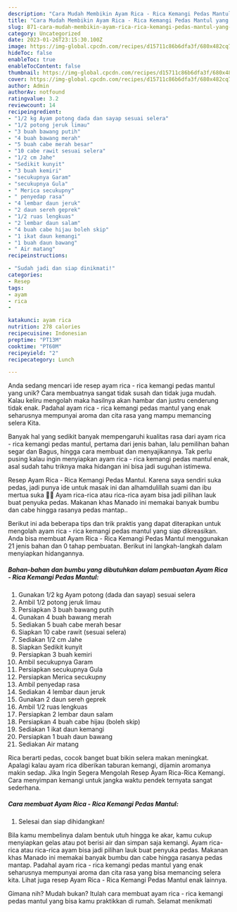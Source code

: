 ```yaml
---
description: "Cara Mudah Membikin Ayam Rica - Rica Kemangi Pedas Mantul yang Bisa Manjain Lidah"
title: "Cara Mudah Membikin Ayam Rica - Rica Kemangi Pedas Mantul yang Bisa Manjain Lidah"
slug: 871-cara-mudah-membikin-ayam-rica-rica-kemangi-pedas-mantul-yang-bisa-manjain-lidah
category: Uncategorized
date: 2023-01-26T23:15:30.100Z
image: https://img-global.cpcdn.com/recipes/d15711c86b6dfa3f/680x482cq70/ayam-rica-rica-kemangi-pedas-mantul-foto-resep-utama.jpg
hideToc: false
enableToc: true
enableTocContent: false
thumbnail: https://img-global.cpcdn.com/recipes/d15711c86b6dfa3f/680x482cq70/ayam-rica-rica-kemangi-pedas-mantul-foto-resep-utama.jpg
cover: https://img-global.cpcdn.com/recipes/d15711c86b6dfa3f/680x482cq70/ayam-rica-rica-kemangi-pedas-mantul-foto-resep-utama.jpg
author: Admin
authorAv: notfound
ratingvalue: 3.2
reviewcount: 14
recipeingredient:
- "1/2 kg Ayam potong dada dan sayap sesuai selera"
- "1/2 potong jeruk limau"
- "3 buah bawang putih"
- "4 buah bawang merah"
- "5 buah cabe merah besar"
- "10 cabe rawit sesuai selera"
- "1/2 cm Jahe"
- "Sedikit kunyit"
- "3 buah kemiri"
- "secukupnya Garam"
- "secukupnya Gula"
- " Merica secukupny"
- " penyedap rasa"
- "4 lembar daun jeruk"
- "2 daun sereh geprek"
- "1/2 ruas lengkuas"
- "2 lembar daun salam"
- "4 buah cabe hijau boleh skip"
- "1 ikat daun kemangi"
- "1 buah daun bawang"
- " Air matang"
recipeinstructions:

- "Sudah jadi dan siap dinikmati!"
categories:
- Resep
tags:
- ayam
- rica
- 

katakunci: ayam rica  
nutrition: 278 calories
recipecuisine: Indonesian
preptime: "PT13M"
cooktime: "PT60M"
recipeyield: "2"
recipecategory: Lunch

---
```





Anda sedang mencari ide resep ayam rica - rica kemangi pedas mantul yang unik? Cara membuatnya sangat tidak susah dan tidak juga mudah. Kalau keliru mengolah maka hasilnya akan hambar dan justru cenderung tidak enak. Padahal ayam rica - rica kemangi pedas mantul yang enak seharusnya mempunyai aroma dan cita rasa yang mampu memancing selera Kita.





Banyak hal yang sedikit banyak mempengaruhi kualitas rasa dari ayam rica - rica kemangi pedas mantul, pertama dari jenis bahan, lalu pemilihan bahan segar dan Bagus, hingga cara membuat dan menyajikannya. Tak perlu pusing kalau ingin menyiapkan ayam rica - rica kemangi pedas mantul enak,      asal sudah tahu triknya maka hidangan ini bisa jadi suguhan istimewa.














Resep Ayam Rica - Rica Kemangi Pedas Mantul. Karena saya sendiri suka pedas, jadi punya ide untuk masak ini dan alhamdulillah suami dan ibu mertua suka 🥰😍 Ayam rica-rica atau rica-rica ayam bisa jadi pilihan lauk buat penyuka pedas. Makanan khas Manado ini memakai banyak bumbu dan cabe hingga rasanya pedas mantap..






Berikut ini ada beberapa tips dan trik praktis yang dapat diterapkan untuk mengolah ayam rica - rica kemangi pedas mantul yang siap dikreasikan. Anda bisa membuat Ayam Rica - Rica Kemangi Pedas Mantul menggunakan 21 jenis bahan dan 0 tahap pembuatan. Berikut ini langkah-langkah dalam menyiapkan hidangannya.

<!--inarticleads1-->

##### Bahan-bahan dan bumbu yang dibutuhkan dalam pembuatan Ayam Rica - Rica Kemangi Pedas Mantul:

1. Gunakan 1/2 kg Ayam potong (dada dan sayap) sesuai selera
1. Ambil 1/2 potong jeruk limau
1. Persiapkan 3 buah bawang putih
1. Gunakan 4 buah bawang merah
1. Sediakan 5 buah cabe merah besar
1. Siapkan 10 cabe rawit (sesuai selera)
1. Sediakan 1/2 cm Jahe
1. Siapkan Sedikit kunyit
1. Persiapkan 3 buah kemiri
1. Ambil secukupnya Garam
1. Persiapkan secukupnya Gula
1. Persiapkan  Merica secukupny
1. Ambil  penyedap rasa
1. Sediakan 4 lembar daun jeruk
1. Gunakan 2 daun sereh geprek
1. Ambil 1/2 ruas lengkuas
1. Persiapkan 2 lembar daun salam
1. Persiapkan 4 buah cabe hijau (boleh skip)
1. Sediakan 1 ikat daun kemangi
1. Persiapkan 1 buah daun bawang
1. Sediakan  Air matang


Rica berarti pedas, cocok banget buat bikin selera makan meningkat. Apalagi kalau ayam rica diberikan taburan kemangi, dijamin aromanya makin sedap. Jika Ingin Segera Mengolah Resep Ayam Rica-Rica Kemangi. Cara menyimpan kemangi untuk jangka waktu pendek ternyata sangat sederhana. 

<!--inarticleads2-->

##### Cara membuat Ayam Rica - Rica Kemangi Pedas Mantul:


1. Selesai dan siap dihidangkan!

Bila kamu membelinya dalam bentuk utuh hingga ke akar, kamu cukup menyiapkan gelas atau pot berisi air dan simpan saja kemangi. Ayam rica-rica atau rica-rica ayam bisa jadi pilihan lauk buat penyuka pedas. Makanan khas Manado ini memakai banyak bumbu dan cabe hingga rasanya pedas mantap. Padahal ayam rica - rica kemangi pedas mantul yang enak seharusnya mempunyai aroma dan cita rasa yang bisa memancing selera kita. Lihat juga resep Ayam Rica - Rica Kemangi Pedas Mantul enak lainnya. 

Gimana nih? Mudah bukan? Itulah cara membuat ayam rica - rica kemangi pedas mantul yang bisa kamu praktikkan di rumah. Selamat menikmati
